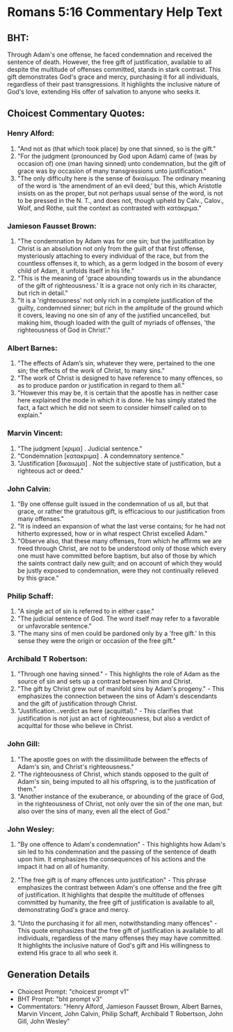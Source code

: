 # Romans 5:16 Commentary Help Text

## BHT:
Through Adam's one offense, he faced condemnation and received the sentence of death. However, the free gift of justification, available to all despite the multitude of offenses committed, stands in stark contrast. This gift demonstrates God's grace and mercy, purchasing it for all individuals, regardless of their past transgressions. It highlights the inclusive nature of God's love, extending His offer of salvation to anyone who seeks it.

## Choicest Commentary Quotes:
### Henry Alford:
1. "And not as (that which took place) by one that sinned, so is the gift." 
2. "For the judgment (pronounced by God upon Adam) came of (was by occasion of) one (man having sinned) unto condemnation, but the gift of grace was by occasion of many transgressions unto justification." 
3. "The only difficulty here is the sense of δικαίωμα. The ordinary meaning of the word is 'the amendment of an evil deed,' but this, which Aristotle insists on as the proper, but not perhaps usual sense of the word, is not to be pressed in the N. T., and does not, though upheld by Calv., Calov., Wolf, and Röthe, suit the context as contrasted with κατάκριμα."

### Jamieson Fausset Brown:
1. "The condemnation by Adam was for one sin; but the justification by Christ is an absolution not only from the guilt of that first offense, mysteriously attaching to every individual of the race, but from the countless offenses it, to which, as a germ lodged in the bosom of every child of Adam, it unfolds itself in his life."
2. "This is the meaning of 'grace abounding towards us in the abundance of the gift of righteousness.' It is a grace not only rich in its character, but rich in detail."
3. "It is a 'righteousness' not only rich in a complete justification of the guilty, condemned sinner; but rich in the amplitude of the ground which it covers, leaving no one sin of any of the justified uncancelled, but making him, though loaded with the guilt of myriads of offenses, 'the righteousness of God in Christ'."

### Albert Barnes:
1. "The effects of Adam’s sin, whatever they were, pertained to the one sin; the effects of the work of Christ, to many sins."
2. "The work of Christ is designed to have reference to many offences, so as to produce pardon or justification in regard to them all."
3. "However this may be, it is certain that the apostle has in neither case here explained the mode in which it is done. He has simply stated the fact, a fact which he did not seem to consider himself called on to explain."

### Marvin Vincent:
1. "The judgment [κριμα] . Judicial sentence."
2. "Condemnation [κατακριμα] . A condemnatory sentence."
3. "Justification [δικαιωμα] . Not the subjective state of justification, but a righteous act or deed."

### John Calvin:
1. "By one offense guilt issued in the condemnation of us all, but that grace, or rather the gratuitous gift, is efficacious to our justification from many offenses."
2. "It is indeed an expansion of what the last verse contains; for he had not hitherto expressed, how or in what respect Christ excelled Adam."
3. "Observe also, that these many offenses, from which he affirms we are freed through Christ, are not to be understood only of those which every one must have committed before baptism, but also of those by which the saints contract daily new guilt; and on account of which they would be justly exposed to condemnation, were they not continually relieved by this grace."

### Philip Schaff:
1. "A single act of sin is referred to in either case."
2. "The judicial sentence of God. The word itself may refer to a favorable or unfavorable sentence."
3. "The many sins of men could be pardoned only by a 'free gift.' In this sense they were the origin or occasion of the free gift."

### Archibald T Robertson:
1. "Through one having sinned." - This highlights the role of Adam as the source of sin and sets up a contrast between him and Christ.
2. "The gift by Christ grew out of manifold sins by Adam's progeny." - This emphasizes the connection between the sins of Adam's descendants and the gift of justification through Christ.
3. "Justification...verdict as here (acquittal)." - This clarifies that justification is not just an act of righteousness, but also a verdict of acquittal for those who believe in Christ.

### John Gill:
1. "The apostle goes on with the dissimilitude between the effects of Adam's sin, and Christ's righteousness."
2. "The righteousness of Christ, which stands opposed to the guilt of Adam's sin, being imputed to all his offspring, is to the justification of them."
3. "Another instance of the exuberance, or abounding of the grace of God, in the righteousness of Christ, not only over the sin of the one man, but also over the sins of many, even all the elect of God."

### John Wesley:
1. "By one offence to Adam's condemnation" - This highlights how Adam's sin led to his condemnation and the passing of the sentence of death upon him. It emphasizes the consequences of his actions and the impact it had on all of humanity.

2. "The free gift is of many offences unto justification" - This phrase emphasizes the contrast between Adam's one offense and the free gift of justification. It highlights that despite the multitude of offenses committed by humanity, the free gift of justification is available to all, demonstrating God's grace and mercy.

3. "Unto the purchasing it for all men, notwithstanding many offences" - This quote emphasizes that the free gift of justification is available to all individuals, regardless of the many offenses they may have committed. It highlights the inclusive nature of God's gift and His willingness to extend His grace to all who seek it.


## Generation Details
- Choicest Prompt: "choicest prompt v1"
- BHT Prompt: "bht prompt v3"
- Commentators: "Henry Alford, Jamieson Fausset Brown, Albert Barnes, Marvin Vincent, John Calvin, Philip Schaff, Archibald T Robertson, John Gill, John Wesley"

